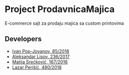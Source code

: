 # Project ProdavnicaMajica

E-commerce sajt za prodaju majica sa custom printovima

## Developers

- [Ivan Pop-Jovanov, 85/2018](https://gitlab.com/ivanpopjovanov)
- [Aleksandar Lisov, 236/2017](https://gitlab.com/AleksandarLisov)
- [Matija Srećković, 167/2016](https://gitlab.com/m97s)
- [Lazar Perišić, 480/2018](https://gitlab.com/bambalic)
